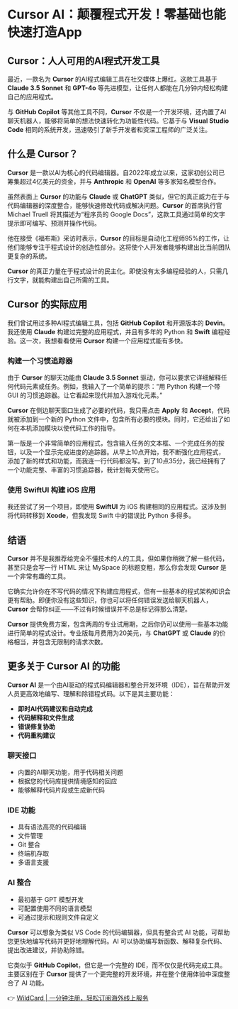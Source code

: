 # Cursor AI：颠覆程式开发！零基础也能快速打造App

## Cursor：人人可用的AI程式开发工具

最近，一款名为 **Cursor** 的AI程式编辑工具在社交媒体上爆红。这款工具基于 **Claude 3.5 Sonnet** 和 **GPT-4o** 等先进模型，让任何人都能在几分钟内轻松构建自己的应用程式。

与 **GitHub Copilot** 等其他工具不同，**Cursor** 不仅是一个开发环境，还内置了AI聊天机器人，能够将简单的想法快速转化为功能性代码。它基于与 **Visual Studio Code** 相同的系统开发，迅速吸引了新手开发者和资深工程师的广泛关注。

## 什么是 Cursor？

**Cursor** 是一款以AI为核心的代码编辑器。自2022年成立以来，这家初创公司已筹集超过4亿美元的资金，并与 **Anthropic** 和 **OpenAI** 等多家知名模型合作。

虽然表面上 **Cursor** 的功能与 **Claude** 或 **ChatGPT** 类似，但它的真正威力在于与代码编辑器的深度整合，能够快速修改代码或解决问题。**Cursor** 的首席执行官 Michael Truell 将其描述为“程序员的 Google Docs”，这款工具通过简单的文字提示即可编写、预测并操作代码。

他在接受《福布斯》采访时表示，**Cursor** 的目标是自动化工程师95%的工作，让他们能够专注于程式设计的创造性部分。这将使个人开发者能够构建出比当前团队更复杂的系统。

**Cursor** 的真正力量在于程式设计的民主化。即使没有太多编程经验的人，只需几行文字，就能构建出自己所需的工具。

## Cursor 的实际应用

我们曾试用过多种AI程式编辑工具，包括 **GitHub Copilot** 和开源版本的 **Devin**。我还使用 **Claude** 构建过完整的应用程式，并且有多年的 Python 和 **Swift** 编程经验。这一次，我想看看使用 **Cursor** 构建一个应用程式能有多快。

### 构建一个习惯追踪器

由于 **Cursor** 的聊天功能由 **Claude 3.5 Sonnet** 驱动，你可以要求它详细解释任何代码元素或任务。例如，我输入了一个简单的提示：“用 Python 构建一个带 GUI 的习惯追踪器。让它看起来现代并加入游戏化元素。”

**Cursor** 在侧边聊天窗口生成了必要的代码，我只需点击 **Apply** 和 **Accept**，代码就被添加到一个新的 Python 文件中，包含所有必要的模块。同时，它还给出了如何在本机添加模块以使代码工作的指导。

第一版是一个非常简单的应用程式，包含输入任务的文本框、一个完成任务的按钮，以及一个显示完成进度的追踪器。从早上10点开始，我不断强化应用程式，添加了新的样式和功能，而我连一行代码都没写。到了10点35分，我已经拥有了一个功能完整、丰富的习惯追踪器，我计划每天使用它。

### 使用 SwiftUI 构建 iOS 应用

我还尝试了另一个项目，即使用 **SwiftUI** 为 iOS 构建相同的应用程式。这涉及到将代码转移到 **Xcode**，但我发现 Swift 中的错误比 Python 多得多。

## 结语

**Cursor** 并不是我推荐给完全不懂技术的人的工具，但如果你稍微了解一些代码，甚至只是会写一行 HTML 来让 MySpace 的标题变粗，那么你会发现 **Cursor** 是一个非常有趣的工具。

它确实允许你在不写代码的情况下构建应用程式，但有一些基本的程式架构知识会更有帮助。即便你没有这些知识，你也可以将任何错误发送给聊天机器人，**Cursor** 会帮你纠正——不过有时候错误并不总是标记得那么清楚。

**Cursor** 提供免费方案，包含两周的专业试用期，之后你仍可以使用一些基本功能进行简单的程式设计。专业版每月费用为20美元，与 **ChatGPT** 或 **Claude** 的价格相当，并包含无限制的请求次数。

## 更多关于 Cursor AI 的功能

**Cursor AI** 是一个由AI驱动的程式码编辑器和整合开发环境（IDE），旨在帮助开发人员更高效地编写、理解和除错程式码。以下是其主要功能：

- **即时AI代码建议和自动完成**
- **代码解释和文件生成**
- **错误修复协助**
- **代码重构建议**

### 聊天接口
- 内置的AI聊天功能，用于代码相关问题
- 根据您的代码库提供情境感知的回应
- 能够解释代码片段或生成新代码

### IDE 功能
- 具有语法高亮的代码编辑
- 文件管理
- Git 整合
- 终端机存取
- 多语言支援

### AI 整合
- 最初基于 GPT 模型开发
- 可配置使用不同的语言模型
- 可通过提示和规则文件自定义

**Cursor** 可以想象为类似 VS Code 的代码编辑器，但具有整合式 AI 功能，可帮助您更快地编写代码并更好地理解代码。AI 可以协助编写新函数、解释复杂代码、提出改进建议，并协助除错。

它类似于 **GitHub Copilot**，但它是一个完整的 IDE，而不仅仅是代码完成工具。主要区别在于 **Cursor** 提供了一个更完整的开发环境，并在整个使用体验中深度整合了 AI 功能。

👉 [WildCard | 一分钟注册，轻松订阅海外线上服务](https://bbtdd.com/WildCard)
